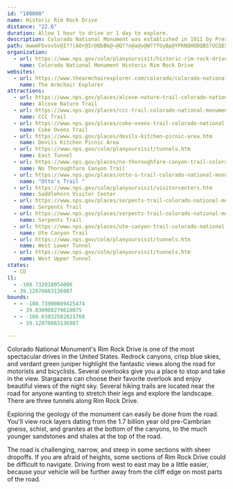 ```yaml
---
id: "100008"
name: Historic Rim Rock Drive
distance: "22.6"
duration: Allow 1 hour to drive or 1 day to explore.
description: Colorado National Monument was established in 1911 by President Taft to preserve "extra-ordinary examples of erosion [that] are of great scientific interest, and it appears that the public interest would be promoted by preserving these natural formations as a National Monument". Rim Rock Drive is one of the most spectacular drives in the United States. Redrock canyons, crisp blue skies, and verdant green juniper highlight the fantastic views along the road for motorists and bicyclists. Several overlooks give you a place to stop and take in the view. Stargazers can choose their favorite overlook and enjoy beautiful views of the night sky. Several hiking trails are located near the road for anyone wanting to stretch their legs and explore the landscape. There are three tunnels along Rim Rock Drive.
path: mwwmFbvsvSv@I??|AOr@Ir@QbBk@~@Q??n@a@v@W??fGyBp@YPKNQHODQBS?UCQESMUKMMIQEcAQQIOOKQISESCS?W@WDc@H]Ng@`@eA\k@NSPQNOPKVMVGfAY`@MVOPOLQFQFQDWB[NcBPgBLqAHg@DOHMHIHCJAH@HBFFDFDHBJ?N?LEVIN_@j@QVM^IXEZCT?T?RLlA@Z@ZAXCXIVKTKLMNeA~@a@`@SZITET????CT?NBf@DZFXJb@Xz@^~@LTZd@\Zp@b@ZPhC`A\Lb@Tf@ZfBvAd@XRHb@Jd@DP?hCUh@ER?R@^HNFNJX\r@fApApBXh@Pd@^fAhAzDPd@JTLPRTd@^vA~@VVLTFX@T?@??ANEXGNGJONIDUDK@OAMEmFaCeBw@kAe@[IUEWAS?c@FYJa@RkAz@c@Ta@LO@S@UAq@K??_C_@ODOFw@t@]PWJ_@Di@?eAA_@C??gBDSJe@h@kBxBKNKPGLCPEX?X@l@HtBBn@??Bn@D|@DTHPJLNJNFP@PCLGJKJMJSHWrC_LVw@LUNQLK^QPEPAR?LBLDLHJJHNFP@J@JAVETGTYnAI^C`@?TBVFVHTJNNLJDNBP?PENIJOJUF[Fm@ReDFs@DYFWJOHMNINGLAN?LDLDJFJJHPFPDT@RAZGVUl@mA~COn@CZAXBRDTFPHNJJLJLFLDLBN?LANELINMNSdC}Ep@mAJO?SPQ@???RMLJZGRCZBZDlCn@l@J`Fn@VHRJNJNNNVJXHVb@vBJZNXJNNNd@\h@Xd@PPDP?PARGVMJKTa@Rk@EOXq@??HUJBjAcCv@wARYVYb@Yf@Ql@Kh@Cn@Hj@BVATELGNKJOJQHUFYJo@RwAd@aDHm@Jg@Tg@ZWRITCP@RHHQVOdA^PRTT@???DFHHXZPj@Gl@vG`Gj@j@X^Xb@vAlCVb@n@dAJNNLLJRHPDPDbCHXBPDLF^VfB`BdA~@NJTFL?NAPGPKJKJOPa@~AeFFY@[ASCSGWKSOS}@_AOUIOIQK_@C[CYAkCCWEYI[Qi@mC_HQe@G[CQ?S@UDSHQJOJKNGNEH?T@LDfBhAXNZH^BZEPGRIb@YjAy@F{@^Y??VOBCf@RnByAXWJMLYJa@@Y?[AMI_@GOkAoBGQGQCSCW?SBUBQFURc@tIkOt@wAJUJ[F[D[B]A_@Cy@AYBYDYHWLSHINK??NENCV@RDNFNJJNVf@pDnI\j@d@f@RP`BlAdAp@VLXH`@Fb@B^AXAVEPGNILKJOP]Ja@BU@WA[SeCAa@BYDSJULUt@u@JSHSDQBSDs@HuB@_@Ca@Ec@Ga@k@wB[iAi@qAc@}@}@_BOa@Kc@Ee@?]@]D[H]z@wCL[RUPMLENCrEQPENGLMLOJSFWRoA\yCX}BP}@La@Vm@LW@C??NSPSf@_@XMZEXAT?h@JTFPJPLPRNXJVJZHb@Db@p@vIDb@Jd@Tt@L\P\LTZ`@ZX~AhANLRTR\FLTl@TvAn@zDFn@?XAXG\IZWp@q@|ACJALCZ@ZBXH^JVLRLNPJj@P~AVTQJD??JBVTBZ^j@rAjCLXDNDXBZ?RAp@KvB@v@B\DRDTPd@Rd@Vd@dBlCV\HDJDVBPCLGFEJMHQHYb@gBJWJUb@m@~CiDX]LWL[HYFYPiBD[H[r@iCJ_@HMLQPO`CyA`@UJCFMLCL@RD????RLZVETDJFVBPBP?b@?fC?^B\BNL`@DLLRLPPN`@VtB`A^VJLHRHRTrAHZHPJNVZfAlAd@n@HNHRFVBTPlBDZFNFLJHLDH@LALEJKJSFY~AsHJe@L[LWNSb@a@PMTMRIZIR?R?NBPFFDVVzCjENNPLNDNBN?NAfA_@RGNAP@NBNDVPLNLRHPnAtD^v@fGjKPTNJPDP@NCPGNMJUHSBW@YCuB@a@@QDUHQJQDo@TQJA??L?TLJ`@HFJHFHHPv@pB~AbEHXDZD`@FtBBZJZLRNLHDRDH@JAVG\WrAeAXOVKLCPAbB?X?`AKzEk@NAPAPBRB\JRHNJXZ\h@NZNf@J`@Hb@Fp@Bn@@bB?rNXELQHi@DGB?B?DCBADC?E???DOHG?EFIh@MPYD?fC@tFB~@Bh@Fh@Fd@l@pCNj@HRJNNJ\DZE`@St@g@TSNSP]bDcKJe@Hc@BU@u@GeBA]@UBWLc@LQJMZQdIgC\MZQTQPSjBwB^Y`@SpB}@RKRQXc@LYRs@Di@?e@MyA?W@UHc@JWj@mAL_@ZaAf@eBLi@Jg@Da@Da@@o@Cm@_@oH?YBSJe@HOV[XMRGvC]TGRIRONQLQHSH[J]nBcKFg@?YC[Kq@[_BEYAe@He@FSJOLKtBwAj@a@PQRSZe@Rg@\gA\iAT_AD[D[FkABWFUV_@b@[b@SXCT@VHl@^RHRBf@Al@Iv@S`Ba@lBm@`@QZSJKJOFODW@e@Ec@I[MSSWWYsEsEi@o@Yg@IUOq@C[AY@[BYJ_@f@cA??\o@hLySR[PSJIXMLCRAR@????TFTF~Bz@\HPB^?PCRGPINMLMLOJSJ[H]dAyHViBVuATeALa@N[PSPORIRCLAL@\D|IfBlARf@@h@CRCl@S|@]bFiC??rMwG^OVIj@KTAj@?`@FRDt@XbAd@XJXH\Dh@FzDXb@F`@Fb@J`Cp@t@LV@VAVCTCRIVKTOVSRSRWP[L[J]Jc@Ji@LmADa@@i@?uAAk@Em@MeASgAKc@Ma@Qc@Sc@S]i@u@SWiHiHiHgHc@]SIWG]A[BaBXcALQ@_AEa@Kg@SsIaEs@c@_@[MK??{@q@uBeBQQMSMYI[EUEk@?UDaAtBc]Z}EJy@Jm@H]\qAnAaEQm@@W@A??LQXUTA`CeINi@Li@Hi@Fm@HiA?mA?g@Ce@Is@[aC_B}JKm@Cy@@g@Jg@Nk@|AmERg@Tg@Xc@j@k@|BcB^a@JSH]B_@Ae@I]KUUWMI[KeAUeDk@c@CY@aB\SBS@_@GUMSUW]We@a@w@M_@G[C_@?_@BeADw@Dq@n@oE?]C[G[IUMQSOUIcBe@c@SSUKWEOEa@?c@X{J?a@Ea@Ga@Sy@mCmIY_AIk@Ak@He@Vg@`@e@pBuBf@o@R]Jg@?WCWEUKWkAaCMa@Ei@@]F[L]RY`@e@`@a@b@]b@Wf@Sr@Qh@IPAv@?hAB|@D|@Fr@Jn@Rj@Xh@`@b@d@`@d@`ExFRRLHZFP?NGPINQPa@tB{GJ_@Fa@@g@Ac@Ga@I]cA}Cs@uBa@mAwAgEM[U_@[[SMkDoBg@]wD{Ck@g@Y[{@sAKJW?IM??KOEKAQJ[uH}LeC{DKUGQEUAK?WBWL[FIHITONE|Bm@XMJIHKHODQDU?OASCSEQ]_AMe@]wAGUIOKMOOQGOEQAQ?uEXW@MAKCSKMOwAwBO]E_@BSDQJQHINELAJ@JDJFb@^TNjChARHL@LAJIFIBM@G?KAICIGKGGQIaB[g@OKEGIGICM?S@IBKDIHGHAH?H?JB\PdAn@??|FlDjAv@ZJ\B\Ch@MpBi@r@Mj@Eb@A~@@PCNIHKF_@ASGOKKQG_@CwANu@Ja@@WQGKEU@QBQJO^M\EpDQp@GZKJOFS@g@KoBAe@@k@Ba@Ha@XgApA_EPc@N[T[VWXUZQ^MZGl@Cp@DbDh@RBTANGTWJc@?WGSKUOOaDqBq@]]Mq@OYCyBEYEOIO_@AUJe@PUf@e@zAoAn@]XGn@GlAAj@ERILKFQDU?QK]MM_@Qm@Sq@Qa@GuCWUEMIQYCS?UDSHMPMVGbBW\KTYFS@UGi@Q][QMAWByCv@U@c@GWUKWGYC_@GuKEsAIs@QcAY_AOa@Ua@Ua@WYWWe@_@WQs@]_@KaAMq@C[@o@H}@To@VwAp@aEpB[Lc@FQ?g@ISKyB{A??}@k@??CCoEsC
organization:
  - url: https://www.nps.gov/colm/planyourvisit/historic-rim-rock-drive.htm
    name: Colorado National Monument Historic Rim Rock Drive
websites:
  - url: https://www.thearmchairexplorer.com/colorado/colorado-national-monument.php
    name: The Armchair Explorer
attractions:
  - url: https://www.nps.gov/places/alcove-nature-trail-colorado-national-monument.htm
    name: Alcove Nature Trail
  - url: https://www.nps.gov/places/ccc-trail-colorado-national-monument.htm
    name: CCC Trail
  - url: https://www.nps.gov/places/coke-ovens-trail-colorado-national-monument.htm
    name: Coke Ovens Trail
  - url: https://www.nps.gov/places/devils-kitchen-picnic-area.htm
    name: Devils Kitchen Picnic Area
  - url: https://www.nps.gov/colm/planyourvisit/tunnels.htm
    name: East Tunnel
  - url: https://www.nps.gov/places/no-thoroughfare-canyon-trail-colorado-national-monument.htm
    name: No Thoroughfare Canyon Trail
  - url: https://www.nps.gov/places/otto-s-trail-colorado-national-monument.htm
    name: "Otto's Trail "
  - url: https://www.nps.gov/colm/planyourvisit/visitorcenters.htm
    name: Saddlehorn Visitor Center
  - url: https://www.nps.gov/places/serpents-trail-colorado-national-monument.htm
    name: Serpents Trail
  - url: https://www.nps.gov/places/serpents-trail-colorado-national-monument.htm
    name: Serpents Trail
  - url: https://www.nps.gov/places/ute-canyon-trail-colorado-national-monument.htm
    name: Ute Canyon Trail
  - url: https://www.nps.gov/colm/planyourvisit/tunnels.htm
    name: West Lower Tunnel
  - url: https://www.nps.gov/colm/planyourvisit/tunnels.htm
    name: West Upper Tunnel
states:
  - CO
ll:
  - -108.732018954006
  - 39.12070663136987
bounds:
  - - -108.73900089425474
    - 39.030908279618075
  - - -108.63032502821768
    - 39.12070663136987

---
```


Colorado National Monument's Rim Rock Drive is one of the most spectacular drives in the United States. Redrock canyons, crisp blue skies, and verdant green juniper highlight the fantastic views along the road for motorists and bicyclists. Several overlooks give you a place to stop and take in the view. Stargazers can choose their favorite overlook and enjoy beautiful views of the night sky. Several hiking trails are located near the road for anyone wanting to stretch their legs and explore the landscape. There are three tunnels along Rim Rock Drive.

Exploring the geology of the monument can easily be done from the road. You'll view rock layers dating from the 1.7 billion year old pre-Cambrian gneiss, schist, and granites at the bottom of the canyons, to the much younger sandstones and shales at the top of the road.

The road is challenging, narrow, and steep in some sections with sheer dropoffs. If you are afraid of heights, some sections of Rim Rock Drive could be difficult to navigate. Driving from west to east may be a little easier, because your vehicle will be further away from the cliff edge on most parts of the road.